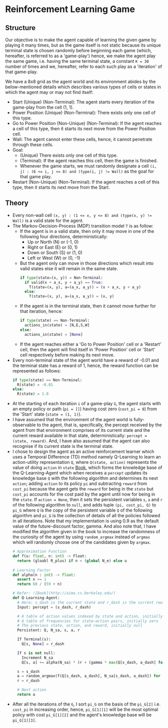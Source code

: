 # Reinforcement Learning Game

## Structure

Our objective is to make the agent capable of learning the given game by playing it many times, but as the game itself is not static because its unique terminal state is chosen randomly before beginning each game (which, hereafter, is referred to as a 'game-play') hence, we make the agent play the same game, i.e. having the same terminal state, a constant `K = 30` number of times and we, hereafter, refer to each such play as a 'iteration' of that game-play.<br>

We have a 8x8 grid as the agent world and its environment abides by the below-mentioned details which describes various types of cells or states in which the agent may or may not find itself:
- Start (Unique) (Non-Terminal): The agent starts every iteration of the game-play from the cell (1, 1).
- Power Position (Unique) (Non-Terminal): There exists only one cell of this type.
- Go to Power Position (Non-Unique) (Non-Terminal): If the agent reaches a cell of this type, then it starts its next move from the Power Position cell.
- Wall: The agent cannot enter these cells, hence, it cannot penetrate through these cells.
- Goal:
  - (Unique) There exists only one cell of this type.
  - (Terminal): If the agent reaches this cell, then the game is finished.
  - Whenever the game starts, we must randomly designate a cell `(i, j) : (6 <= i, j <= 8) and (type(i, j) != Wall)` as the goal for that game play.
- Restart (Non-Unique) (Non-Terminal): If the agent reaches a cell of this type, then it starts its next move from the Start.

## Theory

- Every non-wall cell `(x, y) : (1 <= x, y <= 8) and (type(x, y) != Wall)` is a valid state for the agent.
- The Markov-Decision-Process (MDP) transition model `T` is as follow:
  - If the agent is in a valid state, then only it may move in one of the following four directions, deterministically:
    - Up or North (N) or (-1, 0)
    - Right or East (E) or (0, 1)
    - Down or South (S) or (1, 0)
    - Left or West (W) or (0, -1)
  - But the agent only can move in those directions which result into valid states else it will remain in the same state.
    ```python
    if type(state=(x, y)) = Non-Terminal: 
      if valid(x + a_x, y + a_y) == True:
        T(state=(x, y), a=(a_x, a_y)) = (x + a_x, y + a_y)
      else:
        T(state=(x, y), a=(a_x, a_y)) = (x, y)
    ```
  - If the agent is in the terminal state, then it cannot move further for that iteration, hence:
    ```python
    if type(state) == Non-Terminal:
      actions_in(state) = [N,E,S,W]
    else:
      actions_in(state) = [None]
    ```
  - If the agent reaches either a 'Go to Power Position' cell or a 'Restart' cell, then the agent will find itself in 'Power Position' cell or 'Start' cell respectively before making its next move.
- Every non-terminal state of the agent world have a reward of -0.01 and the terminal state has a reward of 1, hence, the reward function can be represented as follows:
  ```python
  if type(state) == Non-Terminal:
    R(state) = -0.01
  else:
    R(state) = 1.0
  ```
- At the starting of each iteration `i` of a game-play `G`, the agent starts with an empty policy or path (`pi = []`) having cost zero (`cost_pi = 0`) from the 'Start' state (`state = (1, 1)`). 
- I have assumed that the environment of the agent world is fully-observable to the agent, that is, specifically, the percept received by the agent from that environment comprises of its current state and the current reward available in that state, deterministically: `percept = (state, reward)`. And, I have also assumed that the agent can also recognise if its current state is the terminal state.
- I chose to design the agent as an active reinforcement learner which uses a Temporal Difference (TD) method namely Q-Learning to learn an action-utility representation `Q`, where `Q(state, action)` represents the value of doing `action` in `state` [Book](http://aima.cs.berkeley.edu/), which forms the knowledge base of the Q-Learning-Agent which when receives a `percept` updates its knowledge base `Q` with the following algorithm and determines its next `action`; adding `action` to its policy `pi` and subtracting `reward` from `cost_pi` because the agent gets the `reward` for being in the `state` but `cost_pi` accounts for the cost paid by the agent until now for being in the `state`. If `action = None`, then it sets the persistent variables `s`, `a` and `r` of the following algorithm to `null`, and adds tuple `(pi, cost_pi, Q)` to `pi_G` where `Q` is the copy of the persistent variable `Q` of the following algorithm and `pi_G` is the collection of details of all the policies followed in all iterations. Note that my implementation is using 0.9 as the default value of the future-discount factor, gamma. And also note that, I have modified the algorithm given in the book to increase the randomness of the curiosity of the agent by using `random_argmax` instead of `argmax` which will randomly choose one of the candidates given by `argmax`.
  ```python
  # Approximation Function
  def f(u: float, n: int) -> Float:
    return (gloabl R_plus) if n < (global N_e) else u
    
  # Learning Factor
  def alpha(n : int) -> float:
    assert n >= 1
    return 60 / (59 + n)
  
  # Refer: ![Book](http://aima.cs.berkeley.edu/)
  def Q-Learning-Agent:
    # Here: s_dash is the current state and r_dash is the current reward
    Input: percept = (s_dash, r_dash)

    # A table of action values indexed by state and action, initially zero
    # A table of frequencies for state–action pairs, initially zero
    # The previous state, action, and reward, initially null
    Persistent: Q, N_sa, s, a, r

    If Terminal(s):
      Q[s, None] = r_dash

    If s is not null:
      Increment N_sa
      Q[s, a] += alpha(N_sa) * (r + (gamma * max(Q[s_dash, a_dash] for a_dash in ACTIONS)) - Q[s, a])

    s = s_dash
    a = random_argmax(f(Q[s_dash, a_dash], N_sa[s_dash, a_dash]) for a_dash in ACTIONS)
    r = r_dash

    # Next action
    return a
  ```
- After all the iterations of the `G`, I sort `pi_G` on the basis of the `pi_G[2]` i.e. `cost_pi` in increasing order, hence, `pi_G[1][1]` will be the most optimal policy with cost `pi_G[1][2]` and the agent's knowledge base will be `pi_G[1][3]`.
